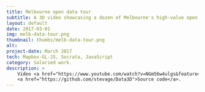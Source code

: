 ```yaml
---
title: Melbourne open data tour
subtitle: A 3D video showcasing a dozen of Melbourne's high-value open datasets.
layout: default
date: 2017-03-01
img: melb-data-tour.png
thumbnail: thumbs/melb-data-tour.png
alt: 
project-date: March 2017
tech: Mapbox-GL-JS, Socrata, JavaScript 
category: Salaried work.
description: >
    Video <a href="https://www.youtube.com/watch?v=NGm56w4ulgs&feature=youtu.be">here</a>.<br>
    <a href="https://github.com/stevage/Data3D">Source code</a>.
---
```


